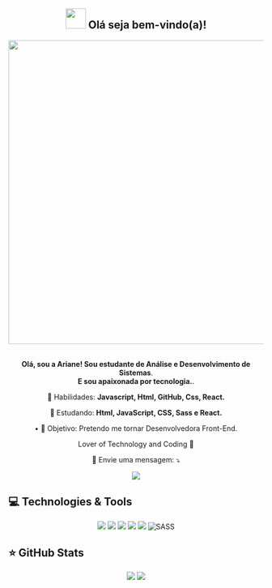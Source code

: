 <span align="center">

## <img src="https://i.imgur.com/0hdZ65D.gif" width="40px"> Olá seja bem-vindo(a)!</h2>

</span>

<div align="center">

<img src="https://media.giphy.com/media/L1R1tvI9svkIWwpVYr/giphy.gif" width="600px" />

</div>

<br>
<p align="center">
  <strong>Olá, sou a Ariane! Sou estudante de Análise e Desenvolvimento de Sistemas</strong>.<br />
<strong> E sou apaixonada por tecnologia.</strong>.
</p>

<p align="center">
  💼 Habilidades: <strong>Javascript, Html, GitHub, Css, React.</strong>
</p>


<p align="center">
  🚀  Estudando: <strong>Html, JavaScript, CSS, Sass e React.</strong>
</p>

<p align="center">
• 🎯 Objetivo: Pretendo me tornar Desenvolvedora Front-End.
</p>


<p align="center">
Lover of Technology and Coding 💓
</p>
<p align="center">
  💌 Envie uma mensagem: ⤵️
</p>

<p align="center">
    <a href="https://www.facebook.com/ariane.brum.54" alt="Facebook">
  <img src="https://img.shields.io/badge/-Facebook-3b5998?style=flat-square&logo=facebook&logoColor=white&link=https://www.facebook.com/ariane.brum.54"/></a>
 </p> 
 
 ## 💻 Technologies & Tools

<p align="center">
  
 
<img src="https://img.shields.io/badge/JavaScript-F7DF1E?style=for-the-badge&logo=javascript&logoColor=black"/>
<img src="https://img.shields.io/badge/HTML5-E34F26?style=for-the-badge&logo=html5&logoColor=white"/>
<img src="https://img.shields.io/badge/CSS3-1572B6?style=for-the-badge&logo=css3&logoColor=white"/>
<img src="https://img.shields.io/badge/GitHub-100000?style=for-the-badge&logo=github&logoColor=white"/>
<img src="https://img.shields.io/badge/React-20232A?style=for-the-badge&logo=react&logoColor=61DAFB"/>
<img alt="SASS" src="https://img.shields.io/badge/SASS-hotpink.svg?style=for-the-badge&logo=SASS&logoColor=white"/>

</p>

## ⭐ GitHub Stats

<p align = "center">
  <img src = "https://github-readme-stats.vercel.app/api?username=Ariane-Brum&show_icons=true&theme=bear&line_height=27">
   <img src = "https://github-readme-stats.vercel.app/api/top-langs/?username=Ariane-Brum&langs_count=5&theme=bear">
</p>
